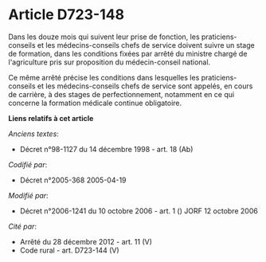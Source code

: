# Article D723-148

Dans les douze mois qui suivent leur prise de fonction, les praticiens-conseils et les médecins-conseils chefs de service
doivent suivre un stage de formation, dans les conditions fixées par arrêté du ministre chargé de l'agriculture pris sur
proposition du médecin-conseil national.

Ce même arrêté précise les conditions dans lesquelles les praticiens-conseils et les médecins-conseils chefs de service sont
appelés, en cours de carrière, à des stages de perfectionnement, notamment en ce qui concerne la formation médicale continue
obligatoire.

**Liens relatifs à cet article**

_Anciens textes_:

  - Décret n°98-1127 du 14 décembre 1998 - art. 18 (Ab)

_Codifié par_:

  - Décret n°2005-368 2005-04-19

_Modifié par_:

  - Décret n°2006-1241 du 10 octobre 2006 - art. 1 () JORF 12 octobre 2006

_Cité par_:

  - Arrêté du 28 décembre 2012 - art. 11 (V)
  - Code rural - art. D723-144 (V)
